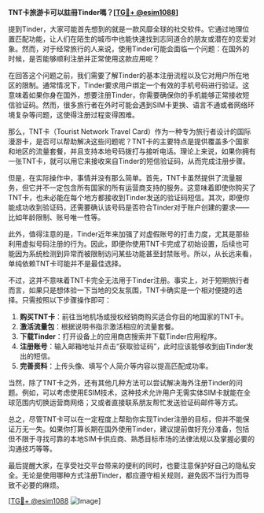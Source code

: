 **TNT卡旅游卡可以註冊Tinder嗎？[[TG💪+ @esim1088](https://t.me/s/esim1088)]**

提到Tinder，大家可能首先想到的就是一款风靡全球的社交软件。它通过地理位置匹配功能，让人们在陌生的城市中也能快速找到志同道合的朋友或潜在的恋爱对象。然而，对于经常旅行的人来说，使用Tinder可能会面临一个问题：在国外的时候，是否能够顺利注册并正常使用这款应用呢？

在回答这个问题之前，我们需要了解Tinder的基本注册流程以及它对用户所在地区的限制。通常情况下，Tinder要求用户绑定一个有效的手机号码进行验证。这意味着如果你身在国外，想要注册Tinder，你需要确保你的手机能够正常接收短信验证码。然而，很多旅行者在外时可能会遇到SIM卡更换、语言不通或者网络环境复杂等问题，这使得注册过程变得困难。

那么，TNT卡（Tourist Network Travel Card）作为一种专为旅行者设计的国际漫游卡，是否可以帮助解决这些问题呢？TNT卡的主要特点是提供覆盖多个国家和地区的流量套餐，并且支持本地号码拨打与接听电话。理论上来说，如果你拥有一张TNT卡，就可以用它来接收来自Tinder的短信验证码，从而完成注册步骤。

但是，在实际操作中，事情并没有那么简单。首先，TNT卡虽然提供了流量服务，但它并不一定包含所有国家的所有运营商支持的服务。这意味着即使你购买了TNT卡，也未必能在每个地方都接收到Tinder发送的验证码短信。其次，即便你能成功收到验证码，还需要确认该号码是否符合Tinder对于账户创建的要求——比如年龄限制、账号唯一性等。

此外，值得注意的是，Tinder近年来加强了对虚假账号的打击力度，尤其是那些利用虚拟号码注册的行为。因此，即便你使用TNT卡完成了初始设置，后续也可能因为系统检测到异常而被限制访问某些功能甚至封禁账号。所以，从长远来看，单纯依赖TNT卡可能并不是最佳选择。

不过，这并不意味着TNT卡完全无法用于Tinder注册。事实上，对于短期旅行者而言，如果只是想体验一下当地的交友氛围，TNT卡确实是一个相对便捷的选择。只需按照以下步骤操作即可：

1. **购买TNT卡**：前往当地机场或授权经销商购买适合你目的地国家的TNT卡。
2. **激活流量包**：根据说明书指示激活相应的流量套餐。
3. **下载Tinder**：打开设备上的应用商店搜索并下载Tinder应用程序。
4. **注册账号**：输入邮箱地址并点击“获取验证码”，此时应该能够收到由Tinder发出的短信。
5. **完善资料**：上传头像、填写个人简介等内容以提高匹配成功率。

当然，除了TNT卡之外，还有其他几种方法可以尝试解决海外注册Tinder的问题。例如，可以考虑使用ESIM技术，这种技术允许用户无需实体SIM卡就能在全球范围内切换运营商网络；又或者直接联系朋友帮忙发送验证码邮件等方式。

总之，尽管TNT卡可以在一定程度上帮助你实现Tinder注册的目标，但并不能保证万无一失。如果你打算长期在国外使用Tinder，建议提前做好充分准备，包括但不限于寻找可靠的本地SIM卡供应商、熟悉目标市场的法律法规以及掌握必要的沟通技巧等等。

最后提醒大家，在享受社交平台带来的便利的同时，也要注意保护好自己的隐私安全。无论是使用哪种方式注册Tinder，都应遵守相关规则，避免因不当行为而导致不必要的麻烦。

[[TG💪+ @esim1088](https://t.me/s/esim1088) ![Image](https://i.postimg.cc/4NQfJmqS/Snipaste-2025-05-13-00-14-12.png)]